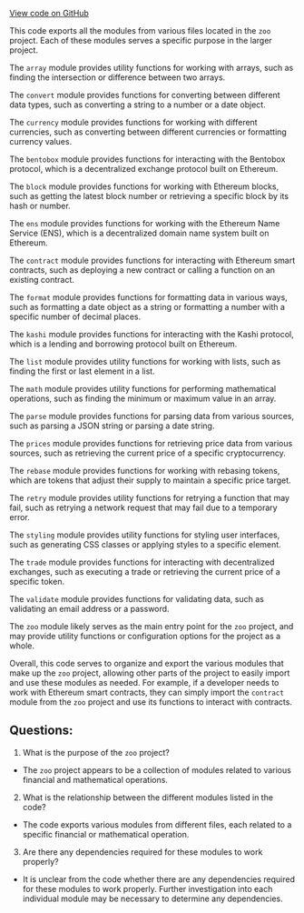 [View code on GitHub](zoo-labs/zoo/blob/master/core/src/functions/index.ts)

This code exports all the modules from various files located in the `zoo` project. Each of these modules serves a specific purpose in the larger project. 

The `array` module provides utility functions for working with arrays, such as finding the intersection or difference between two arrays. 

The `convert` module provides functions for converting between different data types, such as converting a string to a number or a date object. 

The `currency` module provides functions for working with different currencies, such as converting between different currencies or formatting currency values. 

The `bentobox` module provides functions for interacting with the Bentobox protocol, which is a decentralized exchange protocol built on Ethereum. 

The `block` module provides functions for working with Ethereum blocks, such as getting the latest block number or retrieving a specific block by its hash or number. 

The `ens` module provides functions for working with the Ethereum Name Service (ENS), which is a decentralized domain name system built on Ethereum. 

The `contract` module provides functions for interacting with Ethereum smart contracts, such as deploying a new contract or calling a function on an existing contract. 

The `format` module provides functions for formatting data in various ways, such as formatting a date object as a string or formatting a number with a specific number of decimal places. 

The `kashi` module provides functions for interacting with the Kashi protocol, which is a lending and borrowing protocol built on Ethereum. 

The `list` module provides utility functions for working with lists, such as finding the first or last element in a list. 

The `math` module provides utility functions for performing mathematical operations, such as finding the minimum or maximum value in an array. 

The `parse` module provides functions for parsing data from various sources, such as parsing a JSON string or parsing a date string. 

The `prices` module provides functions for retrieving price data from various sources, such as retrieving the current price of a specific cryptocurrency. 

The `rebase` module provides functions for working with rebasing tokens, which are tokens that adjust their supply to maintain a specific price target. 

The `retry` module provides utility functions for retrying a function that may fail, such as retrying a network request that may fail due to a temporary error. 

The `styling` module provides utility functions for styling user interfaces, such as generating CSS classes or applying styles to a specific element. 

The `trade` module provides functions for interacting with decentralized exchanges, such as executing a trade or retrieving the current price of a specific token. 

The `validate` module provides functions for validating data, such as validating an email address or a password. 

The `zoo` module likely serves as the main entry point for the `zoo` project, and may provide utility functions or configuration options for the project as a whole. 

Overall, this code serves to organize and export the various modules that make up the `zoo` project, allowing other parts of the project to easily import and use these modules as needed. For example, if a developer needs to work with Ethereum smart contracts, they can simply import the `contract` module from the `zoo` project and use its functions to interact with contracts.
## Questions: 
 1. What is the purpose of the `zoo` project?
- The `zoo` project appears to be a collection of modules related to various financial and mathematical operations.

2. What is the relationship between the different modules listed in the code?
- The code exports various modules from different files, each related to a specific financial or mathematical operation.

3. Are there any dependencies required for these modules to work properly?
- It is unclear from the code whether there are any dependencies required for these modules to work properly. Further investigation into each individual module may be necessary to determine any dependencies.